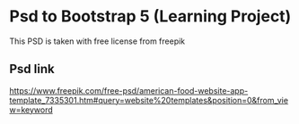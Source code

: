 # Psd to Bootstrap 5 (Learning Project)

This  PSD is taken with free license from freepik 

## Psd link
https://www.freepik.com/free-psd/american-food-website-app-template_7335301.htm#query=website%20templates&position=0&from_view=keyword
